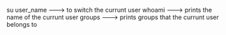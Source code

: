 su user_name ---> to switch the currunt user
whoami ---> prints the name of the currunt user
groups ---> prints groups that the currunt user belongs to 

